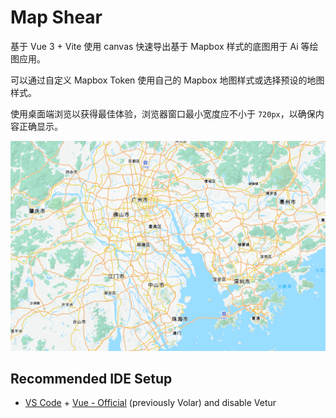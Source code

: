 # Map Shear

基于 Vue 3 + Vite 使用 canvas 快速导出基于 Mapbox 样式的底图用于 Ai 等绘图应用。

可以通过自定义 Mapbox Token 使用自己的 Mapbox 地图样式或选择预设的地图样式。

使用桌面端浏览以获得最佳体验，浏览器窗口最小宽度应不小于 `720px`，以确保内容正确显示。

![](./public/PRD_Map_Backgound.png)

## Recommended IDE Setup

- [VS Code](https://code.visualstudio.com/) + [Vue - Official](https://marketplace.visualstudio.com/items?itemName=Vue.volar) (previously Volar) and disable Vetur
